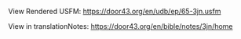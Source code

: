 View Rendered USFM: https://door43.org/en/udb/ep/65-3jn.usfm

View in translationNotes: https://door43.org/en/bible/notes/3jn/home
